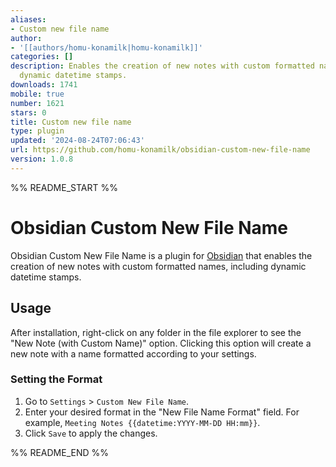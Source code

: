 ```yaml
---
aliases:
- Custom new file name
author:
- '[[authors/homu-konamilk|homu-konamilk]]'
categories: []
description: Enables the creation of new notes with custom formatted names, including
  dynamic datetime stamps.
downloads: 1741
mobile: true
number: 1621
stars: 0
title: Custom new file name
type: plugin
updated: '2024-08-24T07:06:43'
url: https://github.com/homu-konamilk/obsidian-custom-new-file-name
version: 1.0.8
---
```


%% README_START %%

# Obsidian Custom New File Name

Obsidian Custom New File Name is a plugin for [Obsidian](https://obsidian.md) that enables the creation of new notes with custom formatted names, including dynamic datetime stamps.

## Usage

After installation, right-click on any folder in the file explorer to see the "New Note (with Custom Name)" option. Clicking this option will create a new note with a name formatted according to your settings.

### Setting the Format

1. Go to `Settings` > `Custom New File Name`.
2. Enter your desired format in the "New File Name Format" field. For example, `Meeting Notes {{datetime:YYYY-MM-DD HH:mm}}`.
3. Click `Save` to apply the changes.

%% README_END %%